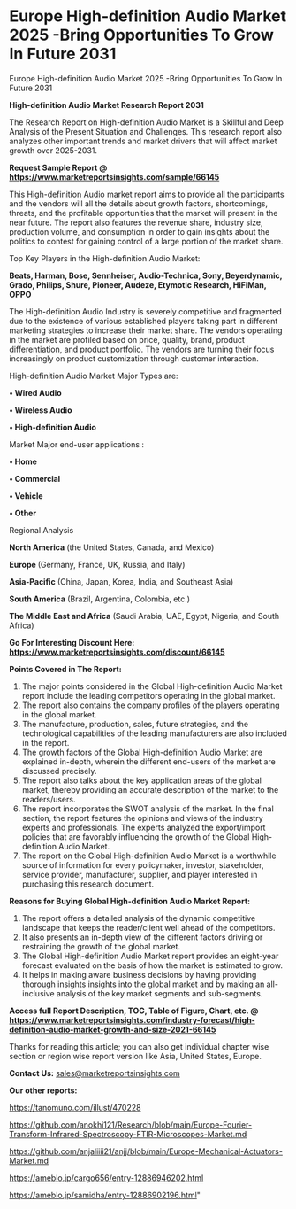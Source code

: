 # Europe High-definition Audio  Market 2025 -Bring Opportunities To Grow In Future 2031
Europe High-definition Audio  Market 2025 -Bring Opportunities To Grow In Future 2031

<strong>High-definition Audio  Market Research Report 2031</strong>

The Research Report on High-definition Audio  Market is a Skillful and Deep Analysis of the Present Situation and Challenges. This research report also analyzes other important trends and market drivers that will affect market growth over 2025-2031.

<strong>Request Sample Report @ <a href=https://www.marketreportsinsights.com/sample/66145>https://www.marketreportsinsights.com/sample/66145</a></strong>

This High-definition Audio  market report aims to provide all the participants and the vendors will all the details about growth factors, shortcomings, threats, and the profitable opportunities that the market will present in the near future. The report also features the revenue share, industry size, production volume, and consumption in order to gain insights about the politics to contest for gaining control of a large portion of the market share.

Top Key Players in the High-definition Audio  Market:

<strong>Beats, Harman, Bose, Sennheiser, Audio-Technica, Sony, Beyerdynamic, Grado, Philips, Shure, Pioneer, Audeze, Etymotic Research, HiFiMan, OPPO</strong>

The High-definition Audio  Industry is severely competitive and fragmented due to the existence of various established players taking part in different marketing strategies to increase their market share. The vendors operating in the market are profiled based on price, quality, brand, product differentiation, and product portfolio. The vendors are turning their focus increasingly on product customization through customer interaction.

High-definition Audio  Market Major Types are:

<strong>• Wired Audio

• Wireless Audio

• High-definition Audio</strong>

Market Major end-user applications :

<strong>• Home

• Commercial

• Vehicle

• Other</strong>

Regional Analysis

</u><strong><b>North America</b></strong> (the United States, Canada, and Mexico)

<strong><b>Europe </b></strong>(Germany, France, UK, Russia, and Italy)

<strong><b>Asia-Pacific</b></strong> (China, Japan, Korea, India, and Southeast Asia)

<strong><b>South America</b></strong> (Brazil, Argentina, Colombia, etc.)

<strong><b>The Middle East and Africa</b></strong> (Saudi Arabia, UAE, Egypt, Nigeria, and South Africa)

<strong>Go For Interesting Discount Here: <a href=https://www.marketreportsinsights.com/discount/66145>https://www.marketreportsinsights.com/discount/66145</a></strong>

<strong>Points Covered in The Report:</strong>
<ol>
  <li>The major points considered in the Global High-definition Audio  Market report include the leading competitors operating in the global market.</li>
  <li>The report also contains the company profiles of the players operating in the global market.</li>
  <li>The manufacture, production, sales, future strategies, and the technological capabilities of the leading manufacturers are also included in the report.</li>
  <li>The growth factors of the Global High-definition Audio  Market are explained in-depth, wherein the different end-users of the market are discussed precisely.</li>
  <li>The report also talks about the key application areas of the global market, thereby providing an accurate description of the market to the readers/users.</li>
  <li>The report incorporates the SWOT analysis of the market. In the final section, the report features the opinions and views of the industry experts and professionals. The experts analyzed the export/import policies that are favorably influencing the growth of the Global High-definition Audio  Market.</li>
  <li>The report on the Global High-definition Audio  Market is a worthwhile source of information for every policymaker, investor, stakeholder, service provider, manufacturer, supplier, and player interested in purchasing this research document.</li>
</ol>
<strong>Reasons for Buying Global High-definition Audio  Market Report:</strong>

<ol>
  <li>The report offers a detailed analysis of the dynamic competitive landscape that keeps the reader/client well ahead of the competitors.</li>
  <li>It also presents an in-depth view of the different factors driving or restraining the growth of the global market.</li>
  <li>The Global High-definition Audio  Market report provides an eight-year forecast evaluated on the basis of how the market is estimated to grow.</li>
  <li>It helps in making aware business decisions by having providing thorough insights insights into the global market and by making an all-inclusive analysis of the key market segments and sub-segments.</li>
</ol>
<strong>Access full Report Description, TOC, Table of Figure, Chart, etc. @ <a href=https://www.marketreportsinsights.com/industry-forecast/high-definition-audio-market-growth-and-size-2021-66145>https://www.marketreportsinsights.com/industry-forecast/high-definition-audio-market-growth-and-size-2021-66145</a></strong>


Thanks for reading this article; you can also get individual chapter wise section or region wise report version like Asia, United States, Europe.

<strong>Contact Us:</strong>
sales@marketreportsinsights.com

<strong>Our other reports:</strong>

<a href=https://tanomuno.com/illust/470228>https://tanomuno.com/illust/470228</a>

<a href=https://github.com/anokhi121/Research/blob/main/Europe-Fourier-Transform-Infrared-Spectroscopy-FTIR-Microscopes-Market.md>https://github.com/anokhi121/Research/blob/main/Europe-Fourier-Transform-Infrared-Spectroscopy-FTIR-Microscopes-Market.md</a>

<a href=https://github.com/anjaliiii21/anjj/blob/main/Europe-Mechanical-Actuators-Market.md>https://github.com/anjaliiii21/anjj/blob/main/Europe-Mechanical-Actuators-Market.md</a>

<a href=https://ameblo.jp/cargo656/entry-12886946202.html>https://ameblo.jp/cargo656/entry-12886946202.html</a>

<a href=https://ameblo.jp/samidha/entry-12886902196.html>https://ameblo.jp/samidha/entry-12886902196.html</a>"
